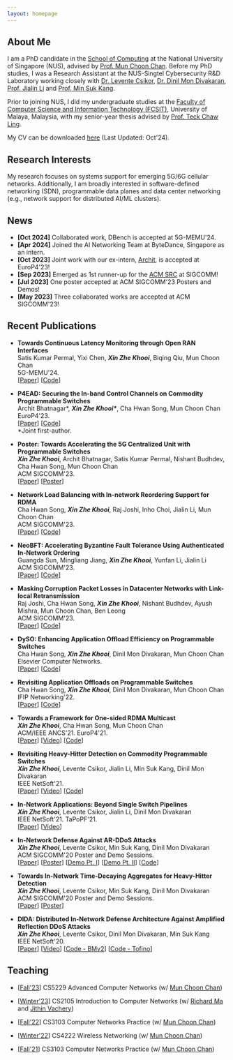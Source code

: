 ```yaml
---
layout: homepage
---
```


## About Me

I am a PhD candidate in the [School of Computing](https://www.comp.nus.edu.sg/) at the National University of Singapore (NUS), advised by [Prof. Mun Choon Chan](https://www.comp.nus.edu.sg/~chanmc/).
Before my PhD studies, I was a Research Assistant at the NUS-Singtel Cybersecurity R&D Laboratory working closely with [Dr. Levente Csikor](https://cslev.vip), [Dr. Dinil Mon Divakaran](https://www.dinil.net/), [Prof. Jialin Li](https://www.comp.nus.edu.sg/~lijl/) and [Prof. Min Suk Kang](https://netsp.kaist.ac.kr/min-suk-kang).

Prior to joining NUS, I did my undergraduate studies at the [Faculty of Computer Science and Information Technology (FCSIT)](https://fsktm.um.edu.my/), University of Malaya, Malaysia, with my senior-year thesis advised by [Prof. Teck Chaw Ling](https://umexpert.um.edu.my/tchaw).

My CV can be downloaded [here](https://drive.google.com/file/d/1m298m6vaEYXcQRY1MrjSu6HmlOJ6sADk/view?usp=sharing) (Last Updated: Oct'24). 

## Research Interests

<!-- My research interests lie in the domain of programmable networks, particularly in exploring new applications/ use cases/ design paradigms with programmable data planes and software-defined networking (SDN) in cellular and/or data-center networks.  -->
My research focuses on systems support for emerging 5G/6G cellular networks.
Additionally, I am broadly interested in software-defined networking (SDN), programmable data planes and data center networking (e.g., network support for distributed AI/ML clusters).


## News

- **[Oct 2024]** Collaborated work, DBench is accepted at 5G-MEMU'24.
- **[Apr 2024]** Joined the AI Networking Team at ByteDance, Singapore as an intern.
- **[Oct 2023]** Joint work with our ex-intern, [Archit](https://archit-bhatnagar.github.io/), is accepted at EuroP4'23!
- **[Sep 2023]** Emerged as 1st runner-up for the [ACM SRC](https://src.acm.org/winners/2024) at SIGCOMM!
- **[Jul 2023]** One poster accepted at ACM SIGCOMM'23 Posters and Demos!
- **[May 2023]** Three collaborated works are accepted at ACM SIGCOMM'23! 
<!-- - **[Feb 2023]** Extension of DySO is accepted and published at Computer Networks. -->
<!-- - **[Oct 2022]** Awarded the inaugural SoC Teaching Fellowship (TFS) for 2023. -->

## Recent Publications

<!-- My full list of publications can be found [here](https://dblp.org/pid/155/4219.html). -->

- **Towards Continuous Latency Monitoring through Open RAN Interfaces**
  <br>
  Satis Kumar Permal, Yixi Chen, _**Xin Zhe Khooi**_, Biqing Qiu, Mun Choon Chan
  <br>
  5G-MEMU'24. 
  <br>
  [[Paper](https://drive.google.com/file/d/1PLkOAN2q0k8V_IalizQcqLBkAmu126sP/view)]
  [[Code](https://github.com/NUS-CIR/DBench)]
  <br>

- **P4EAD: Securing the In-band Control Channels on Commodity Programmable Switches**
  <br>
  Archit Bhatnagar*, _**Xin Zhe Khooi\***_, Cha Hwan Song, Mun Choon Chan
  <br>
  EuroP4'23. 
  <br>
  [[Paper](https://drive.google.com/file/d/1U9C9Yk6lpwzeACQWyFKihsFIUCL3ipld/view?usp=drive_link)]
  [[Code](https://github.com/khooi8913/tofino-ascon)]
  <br>
  *Joint first-author.


- **Poster: Towards Accelerating the 5G Centralized Unit with Programmable Switches**
  <br>
  _**Xin Zhe Khooi**_, Archit Bhatnagar, Satis Kumar Permal, Nishant Budhdev, Cha Hwan Song, Mun Choon Chan
  <br>
  ACM SIGCOMM'23. 
  <br>
  [[Paper](https://drive.google.com/file/d/1npCdR9Wqa_6aNe5IfgrklZuEbwVddahA/view?usp=drive_link)]
  [[Poster](https://drive.google.com/file/d/1cHTYJSZf6UvQRQFaDnpC_WzPcAvCqcaw/)]

- **Network Load Balancing with In-network Reordering Support for RDMA**
  <br>
  Cha Hwan Song, _**Xin Zhe Khooi**_, Raj Joshi, Inho Choi, Jialin Li, Mun Choon Chan
  <br>
  ACM SIGCOMM'23. 
  <br>
  [[Paper](https://drive.google.com/file/d/1F2Z_KKdvD1_m8pfI_KRdhtiIjCbAPBn6/view?usp=drive_link)]
  [[Code](https://github.com/conweave-project)]

- **NeoBFT: Accelerating Byzantine Fault Tolerance Using Authenticated In-Network Ordering**
  <br>
  Guangda Sun, Mingliang Jiang, _**Xin Zhe Khooi**_, Yunfan Li, Jialin Li
  <br>
  ACM SIGCOMM'23. 
  <br>
  [[Paper](https://drive.google.com/file/d/159rAMWz0I5pqqPs0c2U-Cq5inGPLcJRi/view?usp=drive_link)]
  [[Code](https://github.com/nus-sys/neobft-artifact)]

- **Masking Corruption Packet Losses in Datacenter Networks with Link-local Retransmission**
  <br>
  Raj Joshi, Cha Hwan Song, _**Xin Zhe Khooi**_, Nishant Budhdev, Ayush Mishra, Mun Choon Chan, Ben Leong
  <br>
  ACM SIGCOMM'23.
  <br>
  [[Paper](https://drive.google.com/file/d/1J7QOX5M-qH_PcvB6nO0lndvMzqOnWuRW/view?usp=drive_link)]
  [[Code](https://github.com/NUS-SNL/linkguardian)]

- **DySO: Enhancing Application Offload Efficiency on Programmable Switches**
  <br>
  Cha Hwan Song, _**Xin Zhe Khooi**_, Dinil Mon Divakaran, Mun Choon Chan
  <br>
  Elsevier Computer Networks.
  <br>
  [[Paper](https://doi.org/10.1016/j.comnet.2023.109607)]
  [[Code](https://github.com/dyso-project/dyso_p4)]

- **Revisiting Application Offloads on Programmable Switches**
  <br>
  Cha Hwan Song, _**Xin Zhe Khooi**_, Dinil Mon Divakaran, Mun Choon Chan
  <br>
  IFIP Networking'22.
  <br>
  [[Paper](https://drive.google.com/file/d/100uJz38HpesRM44Z92po6NgskL49c98u/view?usp=sharing)]
  [[Code](https://github.com/dyso-project/dyso_p4)]

  
- **Towards a Framework for One-sided RDMA Multicast**
  <br>
  _**Xin Zhe Khooi**_, Cha Hwan Song, Mun Choon Chan 
  <br>
  ACM/IEEE ANCS'21. EuroP4'21.
  <br>
  [[Paper](https://drive.google.com/file/d/1TQRaM-sGVOEvrBx2s-AvnwDioiXU3Sm2/view?usp=sharing)] 
  [[Video](https://www.youtube.com/watch?v=YSHEOA6LzXs&t=1s&ab_channel=P4LanguageConsortium)]
  [[Code](https://github.com/khooi8913/rdma-multicast)]
  
- **Revisiting Heavy-Hitter Detection on Commodity Programmable Switches**
  <br>
  _**Xin Zhe Khooi**_, Levente Csikor, Jialin Li, Min Suk Kang, Dinil Mon Divakaran
  <br>
  IEEE NetSoft'21. 
  <br>
  [[Paper](https://drive.google.com/file/d/1r8goW_vkg3kuB_VnqM3kAYrnKOy8FQQS/view?usp=sharing)]
  [[Video](https://youtu.be/-8tYqD2bsc8)] 
  [[Code](https://github.com/khooi8913/dsketch)]


- **In-Network Applications: Beyond Single Switch Pipelines**
  <br>
  _**Xin Zhe Khooi**_, Levente Csikor, Jialin Li, Dinil Mon Divakaran
  <br>
  IEEE NetSoft'21. TaPoPF'21.
  <br>
  [[Paper](https://drive.google.com/file/d/12Q68AgAIrfxEgw9AdifUHp47ZtJgFMYg/view?usp=sharing)] 
  [[Video](https://youtu.be/X3R9Al34JnM)] 
  

- **In-Network Defense Against AR-DDoS Attacks**
  <br>
  _**Xin Zhe Khooi**_, Levente Csikor, Min Suk Kang, Dinil Mon Divakaran
  <br>
  ACM SIGCOMM'20 Poster and Demo Sessions.
  <br>
  [[Paper](https://drive.google.com/file/d/1Zx4e8GEuoNxE4nkB6d1S9mmemT96u720/view?usp=sharing)] 
  [[Poster](https://drive.google.com/file/d/1eJlufdMrVqz_EmQMv0KMCaAj0PGv8PeS/view?usp=share_link)]
  [[Demo Pt. I](https://youtu.be/aDkMkAMw9v4)] 
  [[Demo Pt. II](https://youtu.be/d6XJFIi4nz8)] 
  [[Code](https://github.com/khooi8913/dida-demo)]

- **Towards In-Network Time-Decaying Aggregates for Heavy-Hitter Detection**
  <br>
  _**Xin Zhe Khooi**_, Levente Csikor, Min Suk Kang, Dinil Mon Divakaran
  <br>
  ACM SIGCOMM'20 Poster and Demo Sessions.
  <br>
  [[Paper](https://drive.google.com/file/d/1NSiaost9GMequo4APX5Xpt09XpK0h6Wm/view?usp=sharing)] 
  [[Poster](https://drive.google.com/file/d/1VELD7SfutGeluv07EhgI2JdEsI7Kag-R/view?usp=share_link)] 

- **DIDA: Distributed In-Network Defense Architecture Against Amplified Reflection DDoS Attacks**
  <br>
  _**Xin Zhe Khooi**_, Levente Csikor, Dinil Mon Divakaran, Min Suk Kang
  <br>
  IEEE NetSoft'20.
  <br>
  [[Paper](https://drive.google.com/file/d/1vxQyDZCzdCIJILtUp2JwkOMUtXaT47w7/view?usp=share_link)] 
  [[Video](https://youtu.be/3gOcq7eVjWA)] 
  [[Code - BMv2](https://github.com/khooi8913/bmv2-dida)]
  [[Code - Tofino](https://github.com/khooi8913/tofino-dida)]

## Teaching

- [[Fall'23](https://drive.google.com/file/d/1mSUcTZn2I7Kp_Je31WSP0AV3YhfF4-hB/view?usp=drive_link)] CS5229 Advanced Computer Networks (w/ [Mun Choon Chan](https://www.comp.nus.edu.sg/~chanmc/))

- [[Winter'23](https://drive.google.com/file/d/16x2lIx5ttwGbu8y4VfJ8j_kLSD7o8cO5/view?usp=share_link)] 
CS2105 Introduction to Computer Networks (w/ [Richard Ma](https://www.comp.nus.edu.sg/~tbma) and [Jithin Vachery](https://www.comp.nus.edu.sg/~jithin/))

- [[Fall'22](https://drive.google.com/file/d/1eo8T4XvxonI7Ys2IoD19Ocn7yWvPeTZ_/view?usp=sharing)] 
CS3103 Computer Networks Practice (w/ [Mun Choon Chan](https://www.comp.nus.edu.sg/~chanmc/))

- [[Winter'22](https://drive.google.com/file/d/1zx438PuWai7zmdqEahyCVPN1RibwK1Qq/view?usp=sharing)] 
CS4222 Wireless Networking (w/ [Mun Choon Chan](https://www.comp.nus.edu.sg/~chanmc/))

- [[Fall'21](https://drive.google.com/file/d/1tQr7bTFSxBJFbncRkaAPhytMHKaCCze-/view)] 
CS3103 Computer Networks Practice (w/ [Mun Choon Chan](https://www.comp.nus.edu.sg/~chanmc/))
